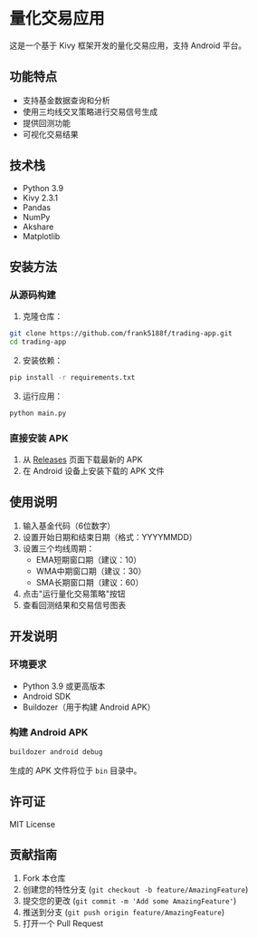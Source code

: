 # 量化交易应用

这是一个基于 Kivy 框架开发的量化交易应用，支持 Android 平台。

## 功能特点

- 支持基金数据查询和分析
- 使用三均线交叉策略进行交易信号生成
- 提供回测功能
- 可视化交易结果

## 技术栈

- Python 3.9
- Kivy 2.3.1
- Pandas
- NumPy
- Akshare
- Matplotlib

## 安装方法

### 从源码构建

1. 克隆仓库：
```bash
git clone https://github.com/frank5188f/trading-app.git
cd trading-app
```

2. 安装依赖：
```bash
pip install -r requirements.txt
```

3. 运行应用：
```bash
python main.py
```

### 直接安装 APK

1. 从 [Releases](https://github.com/frank5188f/trading-app/releases) 页面下载最新的 APK
2. 在 Android 设备上安装下载的 APK 文件

## 使用说明

1. 输入基金代码（6位数字）
2. 设置开始日期和结束日期（格式：YYYYMMDD）
3. 设置三个均线周期：
   - EMA短期窗口期（建议：10）
   - WMA中期窗口期（建议：30）
   - SMA长期窗口期（建议：60）
4. 点击"运行量化交易策略"按钮
5. 查看回测结果和交易信号图表

## 开发说明

### 环境要求

- Python 3.9 或更高版本
- Android SDK
- Buildozer（用于构建 Android APK）

### 构建 Android APK

```bash
buildozer android debug
```

生成的 APK 文件将位于 `bin` 目录中。

## 许可证

MIT License

## 贡献指南

1. Fork 本仓库
2. 创建您的特性分支 (`git checkout -b feature/AmazingFeature`)
3. 提交您的更改 (`git commit -m 'Add some AmazingFeature'`)
4. 推送到分支 (`git push origin feature/AmazingFeature`)
5. 打开一个 Pull Request 